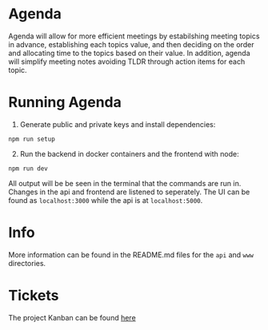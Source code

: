 # Agenda

Agenda will allow for more efficient meetings by estabilshing meeting topics in advance, establishing each topics value, and then deciding on the order and allocating time to the topics based on their value. In addition, agenda will simplify meeting notes avoiding TLDR through action items for each topic.

# Running Agenda

1. Generate public and private keys and install dependencies:
```
npm run setup
```
2. Run the backend in docker containers and the frontend with node:
```
npm run dev
```
All output will be be seen in the terminal that the commands are run in. 
Changes in the api and frontend are listened to seperately. The UI can be found
as `localhost:3000` while the api is at `localhost:5000`.

# Info
More information can be found in the README.md files for the `api` and `www` directories.

# Tickets
The project Kanban can be found [here](https://thomashudsonnotes.notion.site/a1f3e7cd3bf74c62b06dbda78b2c9c7c?v=43d3f2b9730045f691cd254967c6949d)
